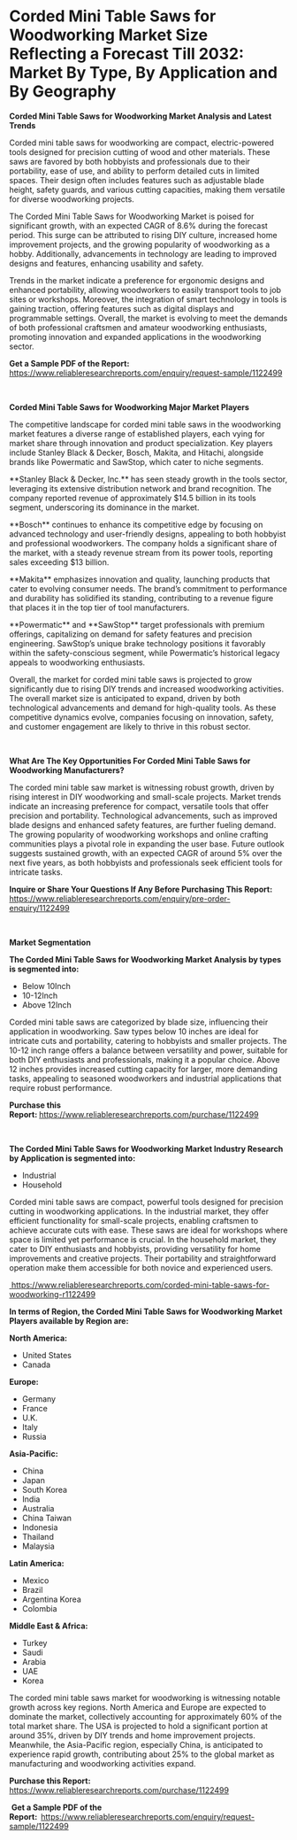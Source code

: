 <p><h1>Corded Mini Table Saws for Woodworking Market Size Reflecting a Forecast Till 2032: Market By Type, By Application and By Geography</h1></p><p><strong>Corded Mini Table Saws for Woodworking Market Analysis and Latest Trends</strong></p>
<p><p>Corded mini table saws for woodworking are compact, electric-powered tools designed for precision cutting of wood and other materials. These saws are favored by both hobbyists and professionals due to their portability, ease of use, and ability to perform detailed cuts in limited spaces. Their design often includes features such as adjustable blade height, safety guards, and various cutting capacities, making them versatile for diverse woodworking projects.</p><p>The Corded Mini Table Saws for Woodworking Market is poised for significant growth, with an expected CAGR of 8.6% during the forecast period. This surge can be attributed to rising DIY culture, increased home improvement projects, and the growing popularity of woodworking as a hobby. Additionally, advancements in technology are leading to improved designs and features, enhancing usability and safety. </p><p>Trends in the market indicate a preference for ergonomic designs and enhanced portability, allowing woodworkers to easily transport tools to job sites or workshops. Moreover, the integration of smart technology in tools is gaining traction, offering features such as digital displays and programmable settings. Overall, the market is evolving to meet the demands of both professional craftsmen and amateur woodworking enthusiasts, promoting innovation and expanded applications in the woodworking sector.</p></p>
<p><strong>Get a Sample PDF of the Report:&nbsp;</strong> <a href="https://www.reliableresearchreports.com/enquiry/request-sample/1122499?utm_campaign=3581&utm_medium=2&utm_source=Github&utm_content=ia&utm_term=12042025&utm_id=corded-mini-table-saws-for-woodworking">https://www.reliableresearchreports.com/enquiry/request-sample/1122499</a></p>
<p>&nbsp;</p>
<p><strong>Corded Mini Table Saws for Woodworking Major Market Players</strong></p>
<p><p>The competitive landscape for corded mini table saws in the woodworking market features a diverse range of established players, each vying for market share through innovation and product specialization. Key players include Stanley Black & Decker, Bosch, Makita, and Hitachi, alongside brands like Powermatic and SawStop, which cater to niche segments.</p><p>**Stanley Black & Decker, Inc.** has seen steady growth in the tools sector, leveraging its extensive distribution network and brand recognition. The company reported revenue of approximately $14.5 billion in its tools segment, underscoring its dominance in the market.</p><p>**Bosch** continues to enhance its competitive edge by focusing on advanced technology and user-friendly designs, appealing to both hobbyist and professional woodworkers. The company holds a significant share of the market, with a steady revenue stream from its power tools, reporting sales exceeding $13 billion.</p><p>**Makita** emphasizes innovation and quality, launching products that cater to evolving consumer needs. The brand’s commitment to performance and durability has solidified its standing, contributing to a revenue figure that places it in the top tier of tool manufacturers.</p><p>**Powermatic** and **SawStop** target professionals with premium offerings, capitalizing on demand for safety features and precision engineering. SawStop’s unique brake technology positions it favorably within the safety-conscious segment, while Powermatic’s historical legacy appeals to woodworking enthusiasts.</p><p>Overall, the market for corded mini table saws is projected to grow significantly due to rising DIY trends and increased woodworking activities. The overall market size is anticipated to expand, driven by both technological advancements and demand for high-quality tools. As these competitive dynamics evolve, companies focusing on innovation, safety, and customer engagement are likely to thrive in this robust sector.</p></p>
<p>&nbsp;</p>
<p><strong>What Are The Key Opportunities For Corded Mini Table Saws for Woodworking Manufacturers?</strong></p>
<p><p>The corded mini table saw market is witnessing robust growth, driven by rising interest in DIY woodworking and small-scale projects. Market trends indicate an increasing preference for compact, versatile tools that offer precision and portability. Technological advancements, such as improved blade designs and enhanced safety features, are further fueling demand. The growing popularity of woodworking workshops and online crafting communities plays a pivotal role in expanding the user base. Future outlook suggests sustained growth, with an expected CAGR of around 5% over the next five years, as both hobbyists and professionals seek efficient tools for intricate tasks.</p></p>
<p><strong>Inquire or Share Your Questions If Any Before Purchasing This Report:</strong> <a href="https://www.reliableresearchreports.com/enquiry/pre-order-enquiry/1122499?utm_campaign=3581&utm_medium=2&utm_source=Github&utm_content=ia&utm_term=12042025&utm_id=corded-mini-table-saws-for-woodworking">https://www.reliableresearchreports.com/enquiry/pre-order-enquiry/1122499</a></p>
<p>&nbsp;</p>
<p><strong>Market Segmentation</strong></p>
<p><strong>The Corded Mini Table Saws for Woodworking Market Analysis by types is segmented into:</strong></p>
<p><ul><li>Below 10Inch</li><li>10-12Inch</li><li>Above 12Inch</li></ul></p>
<p><p>Corded mini table saws are categorized by blade size, influencing their application in woodworking. Saw types below 10 inches are ideal for intricate cuts and portability, catering to hobbyists and smaller projects. The 10-12 inch range offers a balance between versatility and power, suitable for both DIY enthusiasts and professionals, making it a popular choice. Above 12 inches provides increased cutting capacity for larger, more demanding tasks, appealing to seasoned woodworkers and industrial applications that require robust performance.</p></p>
<p><strong>Purchase this Report:&nbsp;</strong><a href="https://www.reliableresearchreports.com/purchase/1122499?utm_campaign=3581&utm_medium=2&utm_source=Github&utm_content=ia&utm_term=12042025&utm_id=corded-mini-table-saws-for-woodworking">https://www.reliableresearchreports.com/purchase/1122499</a></p>
<p>&nbsp;</p>
<p><strong>The Corded Mini Table Saws for Woodworking Market Industry Research by Application is segmented into:</strong></p>
<p><ul><li>Industrial</li><li>Household</li></ul></p>
<p><p>Corded mini table saws are compact, powerful tools designed for precision cutting in woodworking applications. In the industrial market, they offer efficient functionality for small-scale projects, enabling craftsmen to achieve accurate cuts with ease. These saws are ideal for workshops where space is limited yet performance is crucial. In the household market, they cater to DIY enthusiasts and hobbyists, providing versatility for home improvements and creative projects. Their portability and straightforward operation make them accessible for both novice and experienced users.</p></p>
<p><a href="https://www.reliableresearchreports.com/corded-mini-table-saws-for-woodworking-r1122499?utm_campaign=3581&utm_medium=2&utm_source=Github&utm_content=ia&utm_term=12042025&utm_id=corded-mini-table-saws-for-woodworking">&nbsp;https://www.reliableresearchreports.com/corded-mini-table-saws-for-woodworking-r1122499</a></p>
<p><strong>In terms of Region, the Corded Mini Table Saws for Woodworking Market Players available by Region are:</strong></p>
<p>
    <p> <strong> North America: </strong>
        <ul>
            <li>United States</li>
            <li>Canada</li>
        </ul>
        </p> 
    <p> <strong> Europe: </strong>
        <ul>
            <li>Germany</li>
            <li>France</li>
            <li>U.K.</li>
            <li>Italy</li>
            <li>Russia</li>
        </ul>
        </p> 
    <p> <strong> Asia-Pacific: </strong>
        <ul>
            <li>China</li>
            <li>Japan</li>
            <li>South Korea</li>
            <li>India</li>
            <li>Australia</li>
            <li>China Taiwan</li>
            <li>Indonesia</li>
            <li>Thailand</li>
            <li>Malaysia</li>
        </ul>
        </p> 
    <p> <strong> Latin America: </strong>
        <ul>
            <li>Mexico</li>
            <li>Brazil</li>
            <li>Argentina Korea</li>
            <li>Colombia</li>
        </ul>
        </p> 
    <p> <strong> Middle East & Africa: </strong>
        <ul>
            <li>Turkey</li>
            <li>Saudi</li>
            <li>Arabia</li>
            <li>UAE</li>
            <li>Korea</li>
        </ul>
    </p>
    </p>
<p><p>The corded mini table saws market for woodworking is witnessing notable growth across key regions. North America and Europe are expected to dominate the market, collectively accounting for approximately 60% of the total market share. The USA is projected to hold a significant portion at around 35%, driven by DIY trends and home improvement projects. Meanwhile, the Asia-Pacific region, especially China, is anticipated to experience rapid growth, contributing about 25% to the global market as manufacturing and woodworking activities expand.</p></p>
<p><strong>Purchase this Report: </strong><a href="https://www.reliableresearchreports.com/purchase/1122499?utm_campaign=3581&utm_medium=2&utm_source=Github&utm_content=ia&utm_term=12042025&utm_id=corded-mini-table-saws-for-woodworking">https://www.reliableresearchreports.com/purchase/1122499</a></p>
<p>&nbsp;<strong>Get a Sample PDF of the Report:&nbsp;&nbsp;</strong><a href="https://www.reliableresearchreports.com/enquiry/request-sample/1122499?utm_campaign=3581&utm_medium=2&utm_source=Github&utm_content=ia&utm_term=12042025&utm_id=corded-mini-table-saws-for-woodworking">https://www.reliableresearchreports.com/enquiry/request-sample/1122499</a></p>
<p><strong></strong></p>
<p><p></p><p></p><p></p></p>